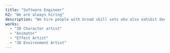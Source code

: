 ```yaml
---
title: "Software Engineer"
h2: "We are always hiring"
description: "We hire people with broad skill sets who also exhibit deep expertise. While nobody at Valve has a job title, we do have certain fields that we're always looking to hire in."
works:
  - "3D Character artist"
  - "Animator"
  - "Effect Artist"
  - "3D Environment Artist"
---
```

